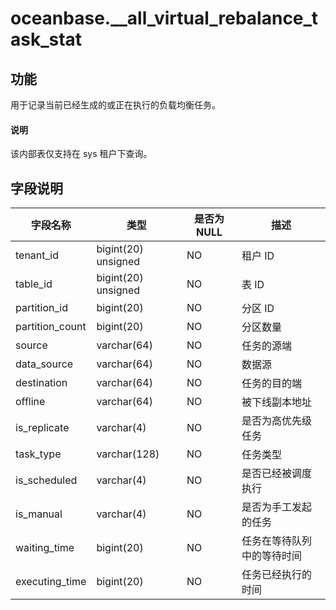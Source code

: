 # oceanbase.__all_virtual_rebalance_task_stat

## 功能

用于记录当前已经生成的或正在执行的负载均衡任务。

<main id="notice" type='explain'>
  <h4>说明</h4>
  <p> 该内部表仅支持在 sys 租户下查询。</p>
</main>

## 字段说明

| 字段名称 | 类型 | 是否为 NULL | 描述 |
| --- | --- | --- | --- |
| tenant_id | bigint(20) unsigned | NO | 租户 ID |
| table_id | bigint(20) unsigned | NO | 表 ID |
| partition_id | bigint(20) | NO | 分区 ID |
| partition_count | bigint(20) | NO | 分区数量 |
| source | varchar(64) | NO | 任务的源端 |
| data_source | varchar(64) | NO | 数据源 |
| destination | varchar(64) | NO | 任务的目的端 |
| offline | varchar(64) | NO | 被下线副本地址 |
| is_replicate | varchar(4) | NO | 是否为高优先级任务 |
| task_type | varchar(128) | NO | 任务类型  |
| is_scheduled | varchar(4) | NO | 是否已经被调度执行 |
| is_manual | varchar(4) | NO | 是否为手工发起的任务 |
| waiting_time | bigint(20) | NO | 任务在等待队列中的等待时间 |
| executing_time | bigint(20) | NO | 任务已经执行的时间 |
